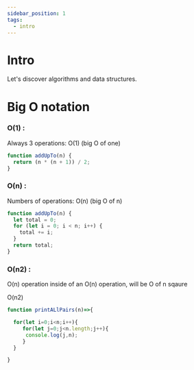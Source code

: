 ```yaml
---
sidebar_position: 1
tags:
  - intro
---
```


# Intro

Let's discover algorithms and data structures.

# Big O notation

### O(1) :

Always 3 operations: O(1) (big O of one)

```javascript
function addUpTo(n) {
  return (n * (n + 1)) / 2;
}
```

### O(n) :

Numbers of operations: O(n) (big O of n)

```javascript
function addUpTo(n) {
  let total = 0;
  for (let i = 0; i < n; i++) {
    total += i;
  }
  return total;
}
```

### O(n2) :

O(n) operation inside of an O(n) operation, will be O of n sqaure

O(n2)

```javascript
function printALlPairs(n)=>{

  for(let i=0;i<n;i++){
     for(let j=0;j<n.length;j++){
      console.log(j,n);
     }
  }

}

```

